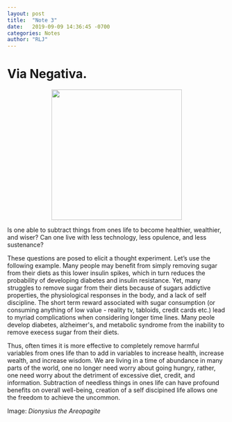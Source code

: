 ```yaml
---
layout: post
title:  "Note 3"
date:   2019-09-09 14:36:45 -0700
categories: Notes
author: "RLJ"
---
```


# Via Negativa. <br>


<figure><center>
  <img width="300" src="https://gallery.mailchimp.com/96050d6198733cfea0f26d4cd/images/3e52d459-7dd9-4e70-82a8-e23dcd5c2ab9.jpg"/>
</center></figure>





  Is one able to subtract things from ones life to become healthier, wealthier, and wiser? Can one live with less technology, less opulence, and less sustenance?

  These questions are posed to elicit a thought experiment. Let’s use the following example. Many people may benefit from simply removing sugar from their diets as this lower insulin spikes, which in turn reduces the probability of developing diabetes and insulin resistance. Yet, many struggles to remove sugar from their diets because of sugars addictive properties, the physiological responses in the body, and a lack of self discipline. The short term reward associated with sugar consumption (or consuming anything of low value - reality tv, tabloids, credit cards etc.) lead to myriad complications when considering longer time lines. Many peole develop diabetes, alzheimer's, and metabolic syndrome from the inability to remove execess sugar from their diets.

  Thus, often times it is more effective to completely remove harmful variables from ones life than to add in variables to increase health, increase wealth, and increase wisdom. We are living in a time of abundance in many parts of the world, one no longer need worry about going hungry, rather, one need worry about the detriment of excessive diet, credit, and information. Subtraction of needless things in ones life can have profound benefits on overall well-being, creation of a self discipined life allows one the freedom to achieve the uncommon. 




Image: *Dionysius the Areopagite*
